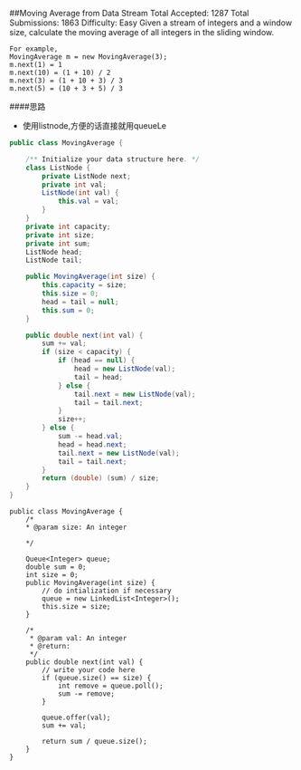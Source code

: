 ##Moving Average from Data Stream
	Total Accepted: 1287 Total Submissions: 1863 Difficulty: Easy
	Given a stream of integers and a window size, calculate the moving average of all integers in the sliding window.

	For example,
	MovingAverage m = new MovingAverage(3);
	m.next(1) = 1
	m.next(10) = (1 + 10) / 2
	m.next(3) = (1 + 10 + 3) / 3
	m.next(5) = (10 + 3 + 5) / 3

####思路
- 使用listnode,方便的话直接就用queueLe

```java
public class MovingAverage {

    /** Initialize your data structure here. */
    class ListNode {
        private ListNode next;
        private int val;
        ListNode(int val) {
            this.val = val;
        }
    }
    private int capacity;
    private int size;
    private int sum;
    ListNode head;
    ListNode tail;

    public MovingAverage(int size) {
        this.capacity = size;
        this.size = 0;
        head = tail = null;
        this.sum = 0;
    }

    public double next(int val) {
        sum += val;
        if (size < capacity) {
            if (head == null) {
                head = new ListNode(val);
                tail = head;
            } else {
                tail.next = new ListNode(val);
                tail = tail.next;
            }
            size++;
        } else {
            sum -= head.val;
            head = head.next;
            tail.next = new ListNode(val);
            tail = tail.next;
        }
        return (double) (sum) / size;
    }
}

```
```
public class MovingAverage {
    /*
    * @param size: An integer
    
    */
    
    Queue<Integer> queue;
    double sum = 0;
    int size = 0;
    public MovingAverage(int size) {
        // do intialization if necessary
        queue = new LinkedList<Integer>();
        this.size = size;
    }

    /*
     * @param val: An integer
     * @return:  
     */
    public double next(int val) {
        // write your code here
        if (queue.size() == size) {
            int remove = queue.poll();
            sum -= remove;
        } 
        
        queue.offer(val);
        sum += val;
        
        return sum / queue.size();
    }
}
```
